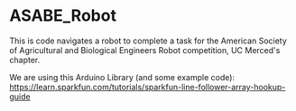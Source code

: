 # ASABE_Robot
This is code navigates a robot to complete a task for the American Society of Agricultural and Biological Engineers Robot competition, UC Merced's chapter.

We are using this Arduino Library (and some example code):
https://learn.sparkfun.com/tutorials/sparkfun-line-follower-array-hookup-guide